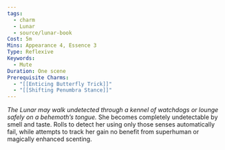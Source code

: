 ```yaml
---
tags:
  - charm
  - Lunar
  - source/lunar-book
Cost: 5m
Mins: Appearance 4, Essence 3
Type: Reflexive
Keywords:
  - Mute
Duration: One scene
Prerequisite Charms:
  - "[[Enticing Butterfly Trick]]"
  - "[[Shifting Penumbra Stance]]"
---
```

*The Lunar may walk undetected through a kennel of watchdogs or lounge safely on a behemoth’s tongue.*
She becomes completely undetectable by smell and taste. Rolls to detect her using only those senses automatically fail, while attempts to track her gain no benefit from superhuman or magically enhanced scenting.
